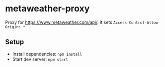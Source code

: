 # metaweather-proxy
Proxy for https://www.metaweather.com/api/. It sets `Access-Control-Allow-Origin: *`

## Setup
- Install dependencies: `npm install`
- Start dev server: `npm start`
